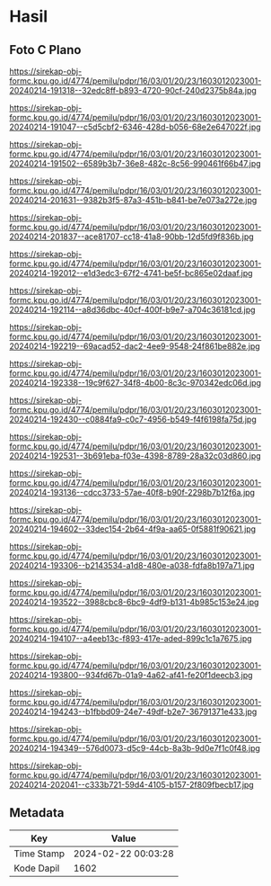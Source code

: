 # Hasil

## Foto C Plano

https://sirekap-obj-formc.kpu.go.id/4774/pemilu/pdpr/16/03/01/20/23/1603012023001-20240214-191318--32edc8ff-b893-4720-90cf-240d2375b84a.jpg

https://sirekap-obj-formc.kpu.go.id/4774/pemilu/pdpr/16/03/01/20/23/1603012023001-20240214-191047--c5d5cbf2-6346-428d-b056-68e2e647022f.jpg

https://sirekap-obj-formc.kpu.go.id/4774/pemilu/pdpr/16/03/01/20/23/1603012023001-20240214-191502--6589b3b7-36e8-482c-8c56-990461f66b47.jpg

https://sirekap-obj-formc.kpu.go.id/4774/pemilu/pdpr/16/03/01/20/23/1603012023001-20240214-201631--9382b3f5-87a3-451b-b841-be7e073a272e.jpg

https://sirekap-obj-formc.kpu.go.id/4774/pemilu/pdpr/16/03/01/20/23/1603012023001-20240214-201837--ace81707-cc18-41a8-90bb-12d5fd9f836b.jpg

https://sirekap-obj-formc.kpu.go.id/4774/pemilu/pdpr/16/03/01/20/23/1603012023001-20240214-192012--e1d3edc3-67f2-4741-be5f-bc865e02daaf.jpg

https://sirekap-obj-formc.kpu.go.id/4774/pemilu/pdpr/16/03/01/20/23/1603012023001-20240214-192114--a8d36dbc-40cf-400f-b9e7-a704c36181cd.jpg

https://sirekap-obj-formc.kpu.go.id/4774/pemilu/pdpr/16/03/01/20/23/1603012023001-20240214-192219--69acad52-dac2-4ee9-9548-24f861be882e.jpg

https://sirekap-obj-formc.kpu.go.id/4774/pemilu/pdpr/16/03/01/20/23/1603012023001-20240214-192338--19c9f627-34f8-4b00-8c3c-970342edc06d.jpg

https://sirekap-obj-formc.kpu.go.id/4774/pemilu/pdpr/16/03/01/20/23/1603012023001-20240214-192430--c0884fa9-c0c7-4956-b549-f4f6198fa75d.jpg

https://sirekap-obj-formc.kpu.go.id/4774/pemilu/pdpr/16/03/01/20/23/1603012023001-20240214-192531--3b691eba-f03e-4398-8789-28a32c03d860.jpg

https://sirekap-obj-formc.kpu.go.id/4774/pemilu/pdpr/16/03/01/20/23/1603012023001-20240214-193136--cdcc3733-57ae-40f8-b90f-2298b7b12f6a.jpg

https://sirekap-obj-formc.kpu.go.id/4774/pemilu/pdpr/16/03/01/20/23/1603012023001-20240214-194602--33dec154-2b64-4f9a-aa65-0f5881f90621.jpg

https://sirekap-obj-formc.kpu.go.id/4774/pemilu/pdpr/16/03/01/20/23/1603012023001-20240214-193306--b2143534-a1d8-480e-a038-fdfa8b197a71.jpg

https://sirekap-obj-formc.kpu.go.id/4774/pemilu/pdpr/16/03/01/20/23/1603012023001-20240214-193522--3988cbc8-6bc9-4df9-b131-4b985c153e24.jpg

https://sirekap-obj-formc.kpu.go.id/4774/pemilu/pdpr/16/03/01/20/23/1603012023001-20240214-194107--a4eeb13c-f893-417e-aded-899c1c1a7675.jpg

https://sirekap-obj-formc.kpu.go.id/4774/pemilu/pdpr/16/03/01/20/23/1603012023001-20240214-193800--934fd67b-01a9-4a62-af41-fe20f1deecb3.jpg

https://sirekap-obj-formc.kpu.go.id/4774/pemilu/pdpr/16/03/01/20/23/1603012023001-20240214-194243--b1fbbd09-24e7-49df-b2e7-36791371e433.jpg

https://sirekap-obj-formc.kpu.go.id/4774/pemilu/pdpr/16/03/01/20/23/1603012023001-20240214-194349--576d0073-d5c9-44cb-8a3b-9d0e7f1c0f48.jpg

https://sirekap-obj-formc.kpu.go.id/4774/pemilu/pdpr/16/03/01/20/23/1603012023001-20240214-202041--c333b721-59d4-4105-b157-2f809fbecb17.jpg


## Metadata

| Key        | Value               |
| ---------- | ------------------- |
| Time Stamp | 2024-02-22 00:03:28 |
| Kode Dapil | 1602                |



